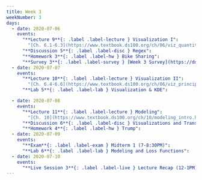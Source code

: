```yaml
---
title: Week 3
weekNumber: 3
days:
  - date: 2020-07-06
    events:
      "**Lecture 9**{: .label .label-lecture } Visualization I":
        "[Ch. 6.1-6.3](https://www.textbook.ds100.org/ch/06/viz_quantitative.html)"
      "**Discussion 5**{: .label .label-disc } Regex":
      "**Homework 3**{: .label .label-hw } Bike Sharing":
      "**Survey 3**{: .label .label-survey } [Week 3 Survey](https://docs.google.com/forms/d/e/1FAIpQLSe5q1uLLStE0k6KRi7DUbD74CUr-IxwEvG6XkTKuolwRKmAXg/viewform) (due Jul. 8)":
  - date: 2020-07-07
    events:
      "**Lecture 10**{: .label .label-lecture } Visualization II":
        "[Ch. 6.4-6.6](https://www.textbook.ds100.org/ch/06/viz_principles.html)"
      "**Lab 5**{: .label .label-lab } Visualization & KDE":

  - date: 2020-07-08
    events:
      "**Lecture 11**{: .label .label-lecture } Modeling":
        "[Ch. 10](https://www.textbook.ds100.org/ch/10/modeling_intro.html)"
      "**Discussion 6**{: .label .label-disc } Visualizations and Transformations":
      "**Homework 4**{: .label .label-hw } Trump":
  - date: 2020-07-09
    events:
      "**Exam**{: .label .label-exam } Midterm 1 (7-8:30PM)":
      "**Lab 6**{: .label .label-lab } Modeling and Loss Functions":
  - date: 2020-07-10
    events:
      "**Live Session 3**{: .label .label-live } Lecture Recap (12-1PM)":
---
```

